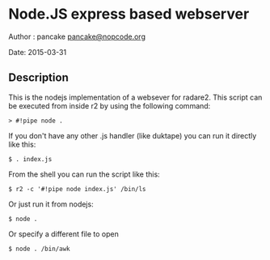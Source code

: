 Node.JS express based webserver
===============================

Author : pancake <pancake@nopcode.org>

Date: 2015-03-31

Description
-----------

This is the nodejs implementation of a websever
for radare2. This script can be executed from
inside r2 by using the following command:

	> #!pipe node .

If you don't have any other .js handler (like duktape)
you can run it directly like this:

	$ . index.js

From the shell you can run the script like this:

	$ r2 -c '#!pipe node index.js' /bin/ls

Or just run it from nodejs:

	$ node .

Or specify a different file to open

	$ node . /bin/awk
